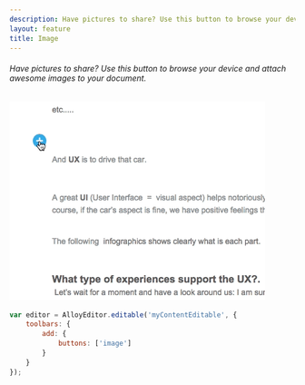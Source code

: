 ```yaml
---
description: Have pictures to share? Use this button to browse your device and attach awesome images to your document.
layout: feature
title: Image
---
```

###### Have pictures to share? Use this button to browse your device and attach awesome images to your document.

<div class="thumbnail">
  <img class="img img-polaroid" src="/images/features/button-image.gif"/>
</div>

```javascript
var editor = AlloyEditor.editable('myContentEditable', {
	toolbars: {
		add: {
			buttons: ['image']
		}
	}
});
```